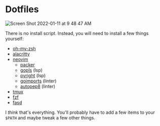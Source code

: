 # Dotfiles

![Screen Shot 2022-01-11 at 9 48 47 AM](https://user-images.githubusercontent.com/15034943/148975347-65035a51-3cb9-4173-852f-8f00bf93c372.png)


There is no install script. Instead, you will need to install a few things yourself:

- [oh-my-zsh](https://ohmyz.sh/#install)
- [alacritty](https://github.com/alacritty/alacritty/blob/master/INSTALL.md)
- [neovim](https://github.com/neovim/neovim/wiki/Installing-Neovim)
  - [packer](https://github.com/wbthomason/packer.nvim#quickstart)
  - [gopls](https://github.com/golang/tools/tree/master/gopls#installation) (lsp)
  - [pyright](https://github.com/microsoft/pyright#command-line) (lsp)
  - [goimports](https://pkg.go.dev/golang.org/x/tools/cmd/goimports) (linter)
  - [autopep8](https://pypi.org/project/autopep8/) (linter)
- [tmux](https://github.com/tmux/tmux/wiki/Installing)
- [fzf](https://github.com/junegunn/fzf#installation)
- [fasd](https://github.com/clvv/fasd/wiki/Installing-via-Package-Managers)

I _think_ that's everything. You'll probably have to add a few items to your `$PATH` and maybe tweak a few other things.
